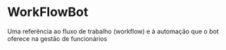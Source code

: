 # WorkFlowBot
 Uma referência ao fluxo de trabalho (workflow) e à automação que o bot oferece na gestão de funcionários
